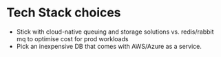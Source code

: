 
# Tech Stack choices

- Stick with cloud-native queuing and storage solutions vs. redis/rabbit mq to optimise cost for prod workloads
- Pick an inexpensive DB that comes with AWS/Azure as a service.
